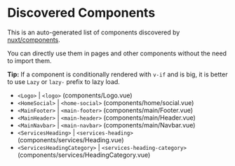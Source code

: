 # Discovered Components

This is an auto-generated list of components discovered by [nuxt/components](https://github.com/nuxt/components).

You can directly use them in pages and other components without the need to import them.

**Tip:** If a component is conditionally rendered with `v-if` and is big, it is better to use `Lazy` or `lazy-` prefix to lazy load.

- `<Logo>` | `<logo>` (components/Logo.vue)
- `<HomeSocial>` | `<home-social>` (components/home/social.vue)
- `<MainFooter>` | `<main-footer>` (components/main/Footer.vue)
- `<MainHeader>` | `<main-header>` (components/main/Header.vue)
- `<MainNavbar>` | `<main-navbar>` (components/main/Navbar.vue)
- `<ServicesHeading>` | `<services-heading>` (components/services/Heading.vue)
- `<ServicesHeadingCategory>` | `<services-heading-category>` (components/services/HeadingCategory.vue)
